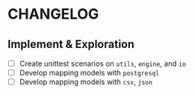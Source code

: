 CHANGELOG
=========

Implement & Exploration
-----------------------

- [ ] Create unittest scenarios on `utils`, `engine`, and `io`
- [ ] Develop mapping models with `postgresql`
- [ ] Develop mapping models with `csv`, `json`